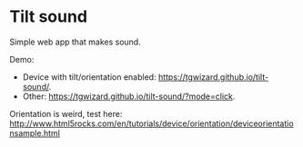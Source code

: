 # Tilt sound

Simple web app that makes sound.

Demo:

 * Device with tilt/orientation enabled: https://tgwizard.github.io/tilt-sound/.
 * Other: https://tgwizard.github.io/tilt-sound/?mode=click.

Orientation is weird, test here: http://www.html5rocks.com/en/tutorials/device/orientation/deviceorientationsample.html
